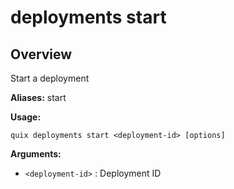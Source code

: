 # deployments start

## Overview

Start a deployment

**Aliases:** start

**Usage:**

```
quix deployments start <deployment-id> [options]
```

**Arguments:**

- `<deployment-id>` : Deployment ID

